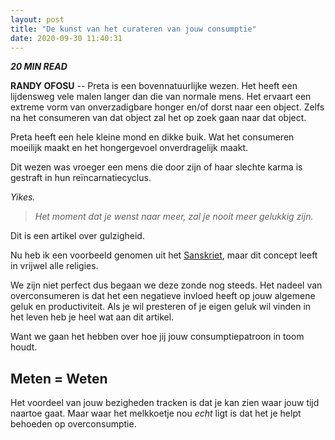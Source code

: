 ```yaml
---
layout: post
title: "De kunst van het curateren van jouw consumptie"
date: 2020-09-30 11:40:31
---
```



<i class="fa fa-clock-o" aria-hidden="true" style="fontsize:20px"> **20 MIN READ**</i>

**RANDY OFOSU** -- Preta is een bovennatuurlijke wezen. Het heeft een lijdensweg vele malen langer dan die van normale mens. Het ervaart een extreme vorm van onverzadigbare honger en/of dorst naar een object. Zelfs na het consumeren van dat object zal het op zoek gaan naar dat object. 

Preta heeft een hele kleine mond en dikke buik. Wat het consumeren moeilijk maakt en het hongergevoel onverdragelijk maakt.

Dit wezen was vroeger een mens die door zijn of haar slechte karma is gestraft in hun reïncarnatiecyclus. 

*Yikes.*

> *Het moment dat je wenst naar meer, zal je nooit meer gelukkig zijn.*

Dit is een artikel over gulzigheid.

Nu heb ik een voorbeeld genomen uit het <a href="https://nl.wikipedia.org/wiki/Peta_(geest)" alt="Wikipagina: Preta de Hongerige Geest." title="Wikipagina: Preta de Hongerige Geest.">Sanskriet</a>, maar dit concept leeft in vrijwel alle religies.

We zijn niet perfect dus begaan we deze zonde nog steeds. Het nadeel van overconsumeren is dat het een negatieve invloed heeft op jouw algemene geluk en productiviteit. Als je wil presteren of je eigen geluk wil vinden in het leven heb je heel wat aan dit artikel.  

Want we gaan het hebben over hoe jij jouw consumptiepatroon in toom houdt. 

## Meten = Weten
Het voordeel van jouw bezigheden tracken is dat je kan zien waar jouw tijd naartoe gaat. Maar waar het melkkoetje nou *echt* ligt is dat het je helpt behoeden op overconsumptie.

<div id="piechart" style="width: 700px; height: 250px;"></div>

<!-- ## Weet wat je eet. (filter jouw consumptie) -->

